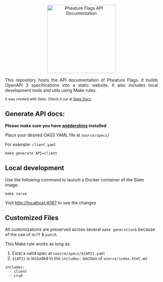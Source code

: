 <p align="center">
  <img src="https://pheatureflags.io/assets/logo-trans-web.png" alt="Pheature Flags API Documentation" width="226">
</p>

<p align="justify">This repository hosts the API documentation of Pheature Flags.
It builds OpenAPI 3 specifications into a static website.
It also includes local development tools and utils using Make rules.</p>

<small>It was created with Slate. Check it out at <a href="https://slatedocs.github.io/slate">Slate Docs</a>.</small>

Generate API docs:
------------

**Please make sure you have [widdershins](https://github.com/Mermade/widdershins#to-install) installed**

Place your desired OAS3 YAML file at `source/specs/`

For example: `client.yaml`

```
make generate API=client
```

Local development
-----------------

Use the following command to launch a Docker container of the Slate image:

```
make serve
```

Visit [http://localhost:4567](http://localhost:4567) to see the changes


Customized Files
----------------

All customizations are preserved across several `make generation`s because of the use of `diff` & `patch`.

This Make rule works as long as:
1. Exist a valid spec at `source/specs/${API}.yaml`
2. `${API}` is included in the `includes:` section of `source/index.html.md`

```
includes: 
  - client
  - crud
```
